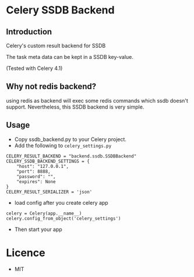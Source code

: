 Celery SSDB Backend
===================

Introduction
------------

Celery's custom result backend for SSDB

The task meta data can be kept in a SSDB key-value.

(Tested with Celery 4.1)

Why not redis backend?
----------------------

using redis as backend will exec some redis commands which ssdb doesn't support. Nevertheless, this SSDB backend is very simple.

Usage
-----

- Copy ssdb_backend.py to your Celery project.
- Add the following to `celery_settings.py`

```
CELERY_RESULT_BACKEND = "backend.ssdb.SSDBBackend"
CELERY_SSDB_BACKEND_SETTINGS = {
    "host": "127.0.0.1",
    "port": 8888,
    "password": "",
    "expires": None
}
CELERY_RESULT_SERIALIZER = 'json'
```

- load config after you create celery app

```
celery = Celery(app.__name__)
celery.config_from_object('celery_settings')
```


- Then start your app

Licence
=======

- MIT